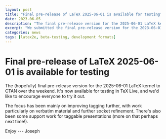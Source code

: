 ```yaml
---
layout: post
title: "Final pre-release of LaTeX 2025-06-01 is available for testing"
date: 2023-06-05
description: "The final pre-release version for the 2025-06-01 LaTeX kernel to CTAN over the weekend."
excerpt: "We submitted the final pre-release version for the 2023-06-01 LaTeX kernel to CTAN recently"
categories: news
tags: [latex2e, beta-testing, development formats]
---
```


# Final pre-release of LaTeX 2025-06-01 is available for testing

The (hopefully) final pre-release version for the 2025-06-01 LaTeX kernel to
CTAN over the weekend. It's now available for testing in TeX Live, and we'd
like to encourage everyone to try it out.

The focus has been mainly on improving tagging further, with work particularly
on verbatim material and further socket refinement. There's also been some
support work for taggable presentations (more on that perhaps next time!).

Enjoy --- Joseph


